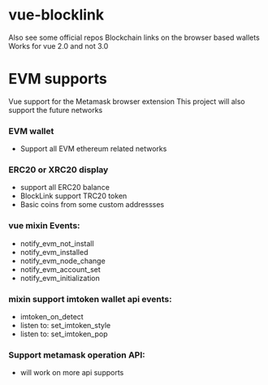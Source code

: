 # vue-blocklink

Also see some official repos
Blockchain links on the browser based wallets
Works for vue 2.0 and not 3.0

# EVM supports
Vue support for the Metamask browser extension
This project will also support the future networks

### EVM wallet
 * Support all EVM ethereum related networks

### ERC20 or XRC20 display
 * support all ERC20 balance
 * BlockLink support TRC20 token
 * Basic coins from some custom addressses

### vue mixin Events:
 * notify_evm_not_install
 * notify_evm_installed
 * notify_evm_node_change
 * notify_evm_account_set
 * notify_evm_initialization

### mixin support imtoken wallet api events:
 * imtoken_on_detect
 * listen to: set_imtoken_style
 * listen to: set_imtoken_pop

### Support metamask operation API:
 * will work on more api supports

